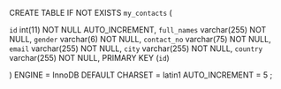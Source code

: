 CREATE TABLE IF NOT EXISTS `my_contacts` (

  `id` int(11) NOT NULL AUTO_INCREMENT,
  `full_names` varchar(255) NOT NULL,
  `gender` varchar(6) NOT NULL,
  `contact_no` varchar(75) NOT NULL,
  `email` varchar(255) NOT NULL,
  `city` varchar(255) NOT NULL,
  `country` varchar(255) NOT NULL,
  PRIMARY KEY (`id`)

) ENGINE = InnoDB  DEFAULT CHARSET = latin1 AUTO_INCREMENT = 5 ;
